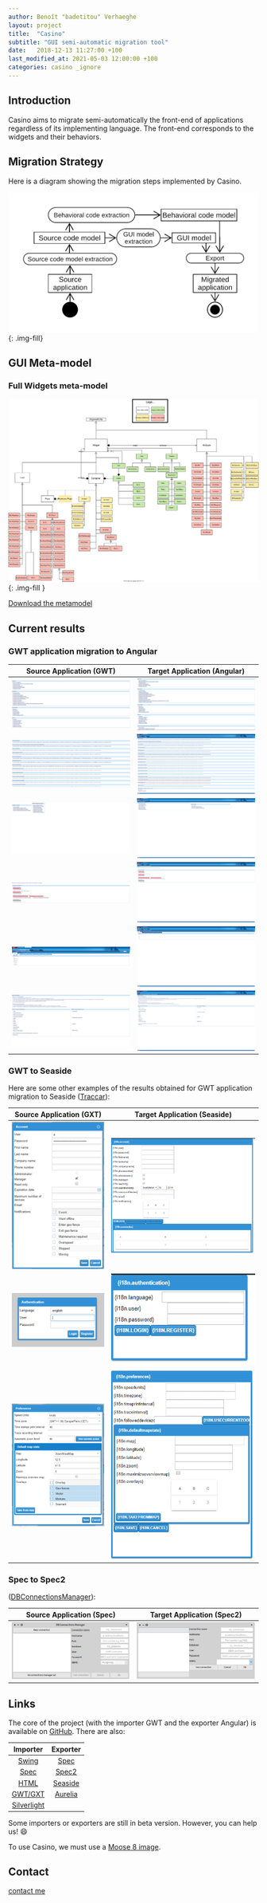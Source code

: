 ```yaml
---
author: Benoît "badetitou" Verhaeghe
layout: project
title:  "Casino"
subtitle: "GUI semi-automatic migration tool"
date:   2018-12-13 11:27:00 +100
last_modified_at: 2021-05-03 12:00:00 +100
categories: casino _ignore
---
```


## Introduction

Casino aims to migrate semi-automatically the front-end of applications regardless of its implementing language.
The front-end corresponds to the widgets and their behaviors.

## Migration Strategy

Here is a diagram showing the migration steps implemented by Casino.

![Migration process](img/migrationProcess.png){: .img-fill}

## GUI Meta-model

### Full Widgets meta-model

![Full widgets metamodel](img/Metamodels-Widgets-full.svg){: .img-fill }

[Download the metamodel](img/Metamodels-Widgets-full.svg)

## Current results

### GWT application migration to Angular

|        Source Application (GWT)         |          Target Application (Angular)           |
| :-------------------------------------: | :---------------------------------------------: |
|    ![Home GWT](img/cmp/gwt/home.png)    |    ![Home Angular](img/cmp/angular/home.png)    |
| ![Libelle GWT](img/cmp/gwt/libelle.png) | ![Libelle Angular](img/cmp/angular/libelle.png) |
|     ![Nav GWT](img/cmp/gwt/nav.png)     |     ![Nav Angular](img/cmp/angular/nav.png)     |
|    ![Nav2 GWT](img/cmp/gwt/nav2.png)    |    ![Nav2 Angular](img/cmp/angular/nav2.png)    |
|  ![Onglet GWT](img/cmp/gwt/onglet.png)  |  ![Onglet Angular](img/cmp/angular/onglet.png)  |
|  ![uiDesk GWT](img/cmp/gwt/uiDesk.png)  |  ![uiDesk Angular](img/cmp/angular/uiDesk.png)  |

### GWT to Seaside

Here are some other examples of the results obtained for GWT application migration to Seaside ([Traccar](https://www.traccar.org/)):

|              Source Application (GXT)               |                Target Application (Seaside)                 |
| :-------------------------------------------------: | :---------------------------------------------------------: |
|     ![Account GXT](img/traccar/gxt/account.png)     |     ![Account Angular](img/traccar/seaside/account.png)     |
|       ![Login GXT](img/traccar/gxt/login.png)       |       ![Login Angular](img/traccar/seaside/login.png)       |
| ![Preferences GWT](img/traccar/gxt/preferences.png) | ![Preferences Angular](img/traccar/seaside/preferences.png) |

### Spec to Spec2

([DBConnectionsManager](https://github.com/juliendelplanque/DBConnectionsManager)):

|              Source Application (Spec)               |                Target Application (Spec2)                 |
| :-------------------------------------------------: | :---------------------------------------------------------: |
|     ![Account GXT](img/spec/db1.png)     |     ![Account Angular](img/spec/db2.png)     |

## Links

The core of the project (with the importer GWT and the exporter Angular) is available on [GitHub](https://github.com/badetitou/Casino).
There are also:

|                                Importer                                 |                            Exporter                             |
| :---------------------------------------------------------------------: | :-------------------------------------------------------------: |
|       [Swing](https://github.com/badetitou/Casino-Swing-Importer)       |    [Spec](https://github.com/badetitou/Casino-Spec-Exporter)    |
|        [Spec](https://github.com/badetitou/Casino-Spec-Importer)        |   [Spec2](https://github.com/badetitou/Casino-Spec2-Exporter)   |
|        [HTML](https://github.com/badetitou/Casino-HTML-Importer)        | [Seaside](https://github.com/badetitou/Casino-Seaside-Exporter) |
|       [GWT/GXT](https://github.com/badetitou/Casino-GWT-Importer)       | [Aurelia](https://github.com/badetitou/Casino-Aurelia-Exporter) |
| [Silverlight](https://github.com/badetitou/Casino-Silverlight-Importer) |                                                                 |

Some importers or exporters are still in beta version.
However, you can help us! :smile:

To use Casino, we must use a [Moose 8 image](https://moosetechnology.github.io/moose-wiki/Beginners/InstallMoose.html).

## Contact

[contact me](mailto:badetitou@gmail.com)

